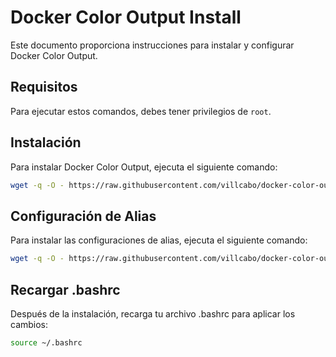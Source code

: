 # Docker Color Output Install

Este documento proporciona instrucciones para instalar y configurar Docker Color Output.

## Requisitos

Para ejecutar estos comandos, debes tener privilegios de `root`.

## Instalación

Para instalar Docker Color Output, ejecuta el siguiente comando:

```bash
wget -q -O - https://raw.githubusercontent.com/villcabo/docker-color-output/main/docker-color_installers.sh | bash
```

## Configuración de Alias

Para instalar las configuraciones de alias, ejecuta el siguiente comando:

```bash
wget -q -O - https://raw.githubusercontent.com/villcabo/docker-color-output/main/docker-color-aliases_installers.sh | bash
```

## Recargar .bashrc

Después de la instalación, recarga tu archivo .bashrc para aplicar los cambios:

```bash
source ~/.bashrc
```
